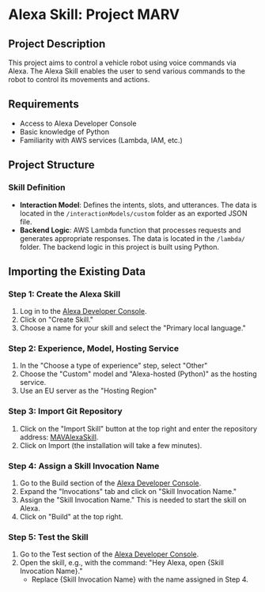 # Alexa Skill: Project MARV

## Project Description
This project aims to control a vehicle robot using voice commands via Alexa. The Alexa Skill enables the user to send various commands to the robot to control its movements and actions.

## Requirements
- Access to Alexa Developer Console
- Basic knowledge of Python
- Familiarity with AWS services (Lambda, IAM, etc.)

## Project Structure
### Skill Definition
- **Interaction Model**: Defines the intents, slots, and utterances. The data is located in the `/interactionModels/custom` folder as an exported JSON file.
- **Backend Logic**: AWS Lambda function that processes requests and generates appropriate responses. The data is located in the `/lambda/` folder. The backend logic in this project is built using Python.

## Importing the Existing Data
### Step 1: Create the Alexa Skill
1. Log in to the [Alexa Developer Console](https://developer.amazon.com/alexa/console/ask).
2. Click on "Create Skill."
3. Choose a name for your skill and select the "Primary local language."

### Step 2: Experience, Model, Hosting Service
1. In the "Choose a type of experience" step, select "Other"
2. Choose the "Custom" model and "Alexa-hosted (Python)" as the hosting service.
3. Use an EU server as the "Hosting Region"

### Step 3: Import Git Repository
1. Click on the "Import Skill" button at the top right and enter the repository address: [MAVAlexaSkill](https://github.com/mgurdzel/MAVAlexaSkill).
2. Click on Import (the installation will take a few minutes).

### Step 4: Assign a Skill Invocation Name
1. Go to the Build section of the [Alexa Developer Console](https://developer.amazon.com/alexa/console/ask).
2. Expand the "Invocations" tab and click on "Skill Invocation Name."
3. Assign the "Skill Invocation Name." This is needed to start the skill on Alexa.
4. Click on "Build" at the top right.

### Step 5: Test the Skill
1. Go to the Test section of the [Alexa Developer Console](https://developer.amazon.com/alexa/console/ask).
2. Open the skill, e.g., with the command: "Hey Alexa, open {Skill Invocation Name}."
   - Replace {Skill Invocation Name} with the name assigned in Step 4.

